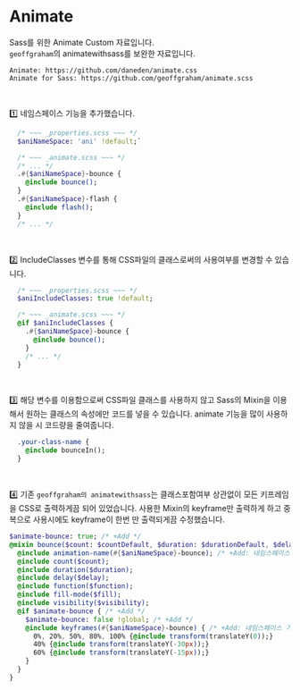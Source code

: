 # Animate
Sass를 위한 Animate Custom 자료입니다.<br>
`geoffgraham`의 animatewithsass를 보완한 자료입니다.

```
Animate: https://github.com/daneden/animate.css
Animate for Sass: https://github.com/geoffgraham/animate.scss
```
<br>

:one: 네임스페이스 기능을 추가했습니다.
```sass
  /* ~~~ _properties.scss ~~~ */
  $aniNameSpace: 'ani' !default;`

  /* ~~~ _animate.scss ~~~ */
  /* ... */
  .#{$aniNameSpace}-bounce {
    @include bounce();
  }
  .#{$aniNameSpace}-flash {
    @include flash();
  }
  /* ... */
```
<br>

:two: IncludeClasses 변수를 통해 CSS파일의 클래스로써의 사용여부를 변경할 수 있습니다.
```sass
  /* ~~~ _properties.scss ~~~ */
  $aniIncludeClasses: true !default;

  /* ~~~ _animate.scss ~~~ */
  @if $aniIncludeClasses {
    .#{$aniNameSpace}-bounce {
      @include bounce();
    }
    /* ... */
  }
```
<br>

:three: 해당 변수를 이용함으로써 CSS파일 클래스를 사용하지 않고 Sass의 Mixin을 이용해서 원하는 클래스의 속성에만 코드를 넣을 수 있습니다. animate 기능을 많이 사용하지 않을 시 코드량을 줄여줍니다.
```sass
  .your-class-name {
    @include bounceIn();
  }
```
<br>

:four: 기존 `geoffgraham의 animatewithsass`는 클래스포함여부 상관없이 모든 키프레임을 CSS로 출력하게끔 되어 있었습니다. 사용한 Mixin의 keyframe만 출력하게 하고 중복으로 사용시에도 keyframe이 한번 만 출력되게끔 수정했습니다.
```sass
$animate-bounce: true; /* +Add */
@mixin bounce($count: $countDefault, $duration: $durationDefault, $delay: $delayDefault, $function: $functionDefault, $fill: $fillDefault, $visibility: $visibilityDefault) {
  @include animation-name(#{$aniNameSpace}-bounce); /* +Add: 네임스페이스 기능 추가 */
  @include count($count);
  @include duration($duration);
  @include delay($delay);
  @include function($function);
  @include fill-mode($fill);
  @include visibility($visibility);
  @if $animate-bounce { /* +Add */
    $animate-bounce: false !global; /* +Add */
    @include keyframes(#{$aniNameSpace}-bounce) { /* +Add: 네임스페이스 기능 추가 */
      0%, 20%, 50%, 80%, 100% {@include transform(translateY(0));}
      40% {@include transform(translateY(-30px));}
      60% {@include transform(translateY(-15px));}
    }
  }
}
```